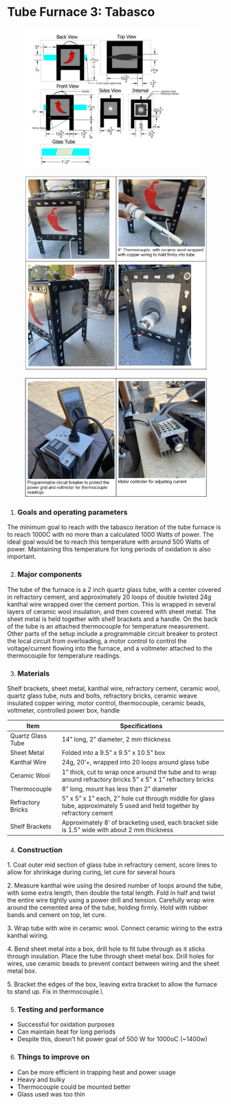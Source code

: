 # Tube Furnace 3: Tabasco

<figure><img src="../../../.gitbook/assets/Screenshot 2025-09-25 173414.png" alt=""><figcaption></figcaption></figure>

<figure><img src="../../../.gitbook/assets/Screenshot 2025-09-18 191001.png" alt=""><figcaption></figcaption></figure>

<figure><img src="../../../.gitbook/assets/Screenshot 2025-09-18 191011.png" alt=""><figcaption></figcaption></figure>

1. ### Goals and operating parameters

The minimum goal to reach with the tabasco iteration of the tube furnace is to reach 1000C with no more than a calculated 1000 Watts of power. The ideal goal would be to reach this temperature with around 500 Watts of power. Maintaining this temperature for long periods of oxidation is also important.

2. ### Major components

The tube of the furnace is a 2 inch quartz glass tube, with a center covered in refractory cement, and approximately 20 loops of double twisted 24g kanthal wire wrapped over the cement portion. This is wrapped in several layers of ceramic wool insulation, and then covered with sheet metal. The sheet metal is held together with shelf brackets and a handle. On the back of the tube is an attached thermocouple for temperature measurement. Other parts of the setup include a programmable circuit breaker to protect the local circuit from overloading, a motor control to control the voltage/current flowing into the furnace, and a voltmeter attached to the thermocouple for temperature readings.

3. ### Materials

Shelf brackets, sheet metal, kanthal wire, refractory cement, ceramic wool, quartz glass tube, nuts and bolts, refractory bricks, ceramic weave insulated copper wiring, motor control, thermocouple, ceramic beads, voltmeter, controlled power box, handle



| Item              | Specifications                                                                                                            |
| ----------------- | ------------------------------------------------------------------------------------------------------------------------- |
| Quartz Glass Tube | 14” long, 2” diameter, 2 mm thickness                                                                                     |
| Sheet Metal       | Folded into a 9.5” x 9.5” x 10.5” box                                                                                     |
| Kanthal Wire      | 24g, 20’+, wrapped into 20 loops around glass tube                                                                        |
| Ceramic Wool      | 1” thick, cut to wrap once around the tube and to wrap around refractory bricks 5” x 5” x 1” refractory bricks            |
| Thermocouple      | 8” long, mount has less than 2” diameter                                                                                  |
| Refractory Bricks | 5” x 5” x 1” each, 2” hole cut through middle for glass tube, approximately 5 used and held together by refractory cement |
| Shelf Brackets    | Approximately 8’ of bracketing used, each bracket side is 1.5” wide with about 2 mm thickness                             |



4. ### Construction

1\. Coat outer mid section of glass tube in refractory cement, score lines to allow for shrinkage during curing, let cure for several hours

2\. Measure kanthal wire using the desired number of loops around the tube, with some extra length, then double the total length. Fold in half and twist the entire wire tightly using a power drill and tension. Carefully wrap wire around the cemented area of the tube, holding firmly. Hold with rubber bands and cement on top, let cure.

3\. Wrap tube with wire in ceramic wool. Connect ceramic wiring to the extra kanthal wiring.

4\. Bend sheet metal into a box, drill hole to fit tube through as it sticks through insulation. Place the tube through sheet metal box. Drill holes for wires, use ceramic beads to prevent contact between wiring and the sheet metal box.

5\. Bracket the edges of the box, leaving extra bracket to allow the furnace to stand up. Fix in thermocouple.\


5. ### Testing and performance

* Successful for oxidation purposes
* Can maintain heat for long periods
* Despite this, doesn’t hit power goal of 500 W for 1000oC (\~1400w)

6. ### Things to improve on

* Can be more efficient in trapping heat and power usage
* Heavy and bulky
* Thermocouple could be mounted better
* Glass used was too thin
